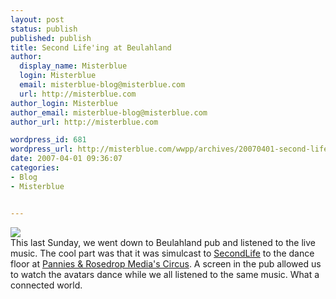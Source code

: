 ```yaml
---
layout: post
status: publish
published: publish
title: Second Life'ing at Beulahland
author:
  display_name: Misterblue
  login: Misterblue
  email: misterblue-blog@misterblue.com
  url: http://misterblue.com
author_login: Misterblue
author_email: misterblue-blog@misterblue.com
author_url: http://misterblue.com

wordpress_id: 681
wordpress_url: http://misterblue.com/wwpp/archives/20070401-second-lifeing-at-beulahland
date: 2007-04-01 09:36:07
categories:
- Blog
- Misterblue


---
```

<div class="picLeft"><a href="/images/oldimages/IMG_4868.jpg"><img src="/images/oldimages/thumb/IMG_4868.jpg" class="oldImageThumb"/></a></div>This last Sunday, we went down to Beulahland pub and listened to the live music. The cool part was that it was simulcast to <a href="http://secondlife.com/">SecondLife</a> to the dance floor at <a href="http://slurl.com/secondlife/Podul/245/20/104"> Pannies &amp; Rosedrop Media's Circus</a>.
A screen in the pub allowed us to watch the avatars dance while we all listened to the same music.
What a connected world.
